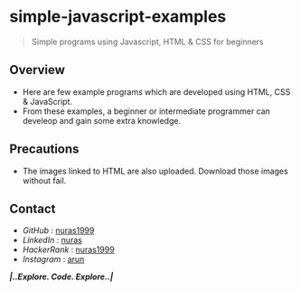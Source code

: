 # simple-javascript-examples
> Simple programs using Javascript, HTML & CSS for beginners

## Overview
- Here are few example programs which are developed using HTML, CSS & JavaScript.
- From these examples, a beginner or intermediate programmer can develeop and gain some extra knowledge. 

## Precautions
* The images linked to HTML are also uploaded. Download those images without fail.

## Contact
* _GitHub_ : [nuras1999](https://www.github.com/nuras1999)
* _LinkedIn_ : [nuras](https://www.linkedin.com/in/nuras)
* _HackerRank_ : [nuras1999](https://www.hackerrank.com/nuras1999)
* _Instagram_ : [arun](https://www.instagram.com/arun___.___)


**_|..Explore. Code. Explore..|_**


  
